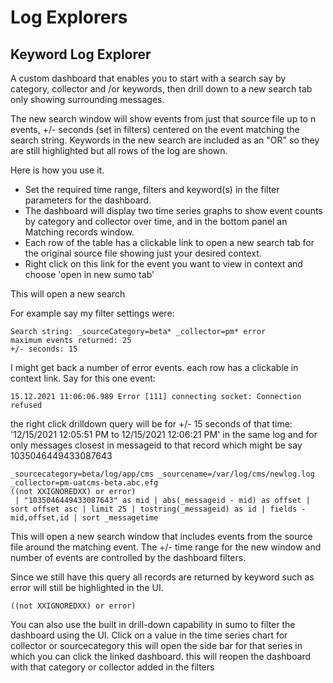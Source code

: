 # Log Explorers

## Keyword Log Explorer
A custom dashboard that enables you to start with a search say by category, collector and /or keywords, then drill down to a new search tab only showing surrounding messages.

The new search window will show events from just that source file up to n events, +/- seconds (set in filters) centered on the event matching the search string. Keywords in the new search are included as an "OR" so they are still highlighted but all rows of the log are shown.

Here is how you use it.
- Set the required time range, filters and keyword(s) in the filter parameters for the dashboard.
- The dashboard will display two time series graphs to show event counts by category and collector over time, and in the bottom panel an Matching records window.
- Each row of the table has a clickable link to open a new search tab for the original source file showing just your desired context. 
- Right  click on this link for the event you want to view in context and choose 'open in new sumo tab'

This will open a new search  

For example say my filter settings were:
```
Search string: _sourceCategory=beta* _collector=pm* error
maximum events returned: 25
+/- seconds: 15
```

I might get back a number of error events. each row has a clickable in context link. Say for this one event:
```
15.12.2021 11:06:06.989 Error [111] connecting socket: Connection refused
```

the right click drilldown query will be for +/- 15 seconds of that time: '12/15/2021 12:05:51 PM to 12/15/2021 12:06:21 PM' in the same log and for only messages closest in messageid to that record which might be say 1035046449433087643
```
_sourcecategory=beta/log/app/cms _sourcename=/var/log/cms/newlog.log _collector=pm-uatcms-beta.abc.efg
((not XXIGNOREDXX) or error)
 | "1035046449433087643" as mid | abs(_messageid - mid) as offset | sort offset asc | limit 25 | tostring(_messageid) as id | fields -mid,offset,id | sort _messagetime
 ```

This will open a new search window that includes events from the source file around the matching event. The +/- time range for the new window and number of events are controlled by the dashboard filters. 

Since we still have this query all records are returned by keyword such as error will still be highlighted in the UI.
```
((not XXIGNOREDXX) or error)
```

You can also use the built in drill-down capability in sumo to filter the dashboard using the UI.
Click on a value in the time series chart for collector or sourcecategory
this will open the side bar for that series in which you can click the linked dashboard.
this will reopen the dashboard with that category or collector added in the filters